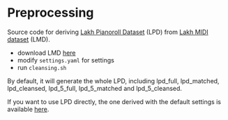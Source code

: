 Preprocessing
=============

Source code for deriving [Lakh Pianoroll Dataset](https://salu133445.github.io/musegan/dataset) (LPD) from [Lakh MIDI dataset](http://colinraffel.com/projects/lmd/) (LMD).

- download LMD [here](http://colinraffel.com/projects/lmd/)
- modify `settings.yaml` for settings
- run `cleansing.sh`

By default, it will generate the whole LPD, including lpd_full, lpd_matched, lpd_cleansed, lpd_5_full, lpd_5_matched and lpd_5_cleansed.

If you want to use LPD directly, the one derived with the default settings is available [here](https://salu133445.github.io/musegan/dataset).
